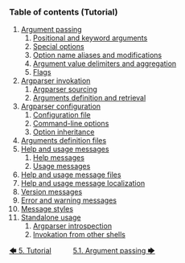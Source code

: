 <!-- <toc title="Table of contents (Tutorial)"> -->
### Table of contents (Tutorial)

1. [Argument passing](argument_passing.md#51-argument-passing)
   1. [Positional and keyword arguments](argument_passing.md#511-positional-and-keyword-arguments)
   1. [Special options](argument_passing.md#512-special-options)
   1. [Option name aliases and modifications](argument_passing.md#513-option-name-aliases-and-modifications)
   1. [Argument value delimiters and aggregation](argument_passing.md#514-argument-value-delimiters-and-aggregation)
   1. [Flags](argument_passing.md#515-flags)
1. [Argparser invokation](argparser_invokation.md#52-argparser-invokation)
   1. [Argparser sourcing](argparser_invokation.md#521-argparser-sourcing)
   1. [Arguments definition and retrieval](argparser_invokation.md#522-arguments-definition-and-retrieval)
1. [Argparser configuration](argparser_configuration.md#53-argparser-configuration)
   1. [Configuration file](argparser_configuration.md#531-configuration-file)
   1. [Command-line options](argparser_configuration.md#532-command-line-options)
   1. [Option inheritance](argparser_configuration.md#533-option-inheritance)
1. [Arguments definition files](arguments_definition_files.md#54-arguments-definition-files)
1. [Help and usage messages](help_and_usage_messages.md#55-help-and-usage-messages)
   1. [Help messages](help_and_usage_messages.md#551-help-messages)
   1. [Usage messages](help_and_usage_messages.md#552-usage-messages)
1. [Help and usage message files](help_and_usage_message_files.md#56-help-and-usage-message-files)
1. [Help and usage message localization](help_and_usage_message_localization.md#57-help-and-usage-message-localization)
1. [Version messages](version_messages.md#58-version-messages)
1. [Error and warning messages](error_and_warning_messages.md#59-error-and-warning-messages)
1. [Message styles](message_styles.md#510-message-styles)
1. [Standalone usage](standalone_usage.md#511-standalone-usage)
   1. [Argparser introspection](standalone_usage.md#5111-argparser-introspection)
   1. [Invokation from other shells](standalone_usage.md#5112-invokation-from-other-shells)
<!-- </toc> -->

[&#129092;&nbsp;5. Tutorial](introduction.md)
&nbsp;&nbsp;&nbsp;&nbsp;&nbsp;&nbsp;&nbsp;&nbsp;&nbsp;&nbsp;[5.1. Argument passing&nbsp;&#129094;](argument_passing.md)
